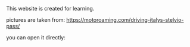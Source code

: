 This website is created for learning.

pictures are taken from: https://motoroaming.com/driving-italys-stelvio-pass/

you can open it directly:
